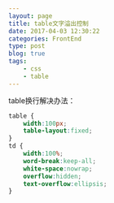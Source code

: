 ```yaml
---
layout: page
title: table文字溢出控制
date: 2017-04-03 12:30:22
categories: FrontEnd
type: post
blog: true
tags: 
    - css
    - table
---
```


table换行解决办法：
<!-- more -->

```css
table {
    width:100px;
    table-layout:fixed;
}
td {
    width:100%;
    word-break:keep-all;
    white-space:nowrap;
    overflow:hidden;
    text-overflow:ellipsis;
}
```